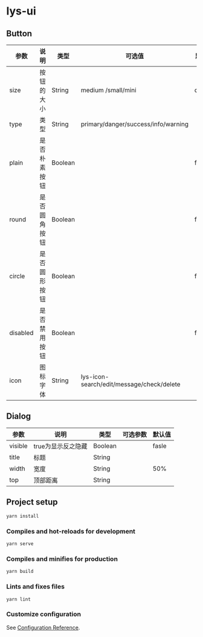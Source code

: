 # lys-ui

## Button

| 参数     | 说明         | 类型    | 可选值                                    | 默认值  |
| -------- | ------------ | ------- | ----------------------------------------- | ------- |
| size     | 按钮的大小   | String  | medium /small/mini                        | default |
| type     | 类型         | String  | primary/danger/success/info/warning       |         |
| plain    | 是否朴素按钮 | Boolean |                                           | false   |
| round    | 是否圆角按钮 | Boolean |                                           | false   |
| circle   | 是否圆形按钮 | Boolean |                                           | fasle   |
| disabled | 是否禁用按钮 | Boolean |                                           | fasle   |
| icon     | 图标字体         | String  | lys-icon-search/edit/message/check/delete |         |

## Dialog

| 参数    | 说明               | 类型    | 可选参数 | 默认值 |
| ------- | ------------------ | ------- | -------- | ------ |
| visible | true为显示反之隐藏 | Boolean |          | fasle  |
| title   | 标题               | String  |          |        |
| width   | 宽度               | String  |          | 50%    |
| top     | 顶部距离           | String  |          |        |



## Project setup
```
yarn install
```

### Compiles and hot-reloads for development
```
yarn serve
```

### Compiles and minifies for production
```
yarn build
```

### Lints and fixes files
```
yarn lint
```

### Customize configuration
See [Configuration Reference](https://cli.vuejs.org/config/).
